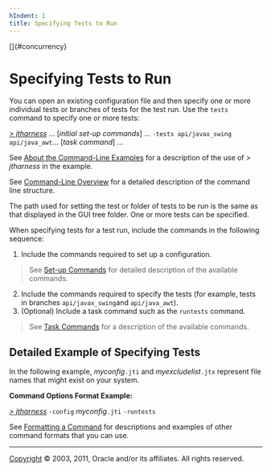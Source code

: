 ```yaml
---
hIndent: 1
title: Specifying Tests to Run
---
```


[]{#concurrency}

# Specifying Tests to Run

You can open an existing configuration file and then specify one or more individual tests or
branches of tests for the test run. Use the `tests` command to specify one or more tests:

[*\> jtharness*](aboutExamples.html) \... \[*initial set-up commands*\] \...
`-tests api/javax_swing api/java_awt`\... \[*task command*\] \...

See [About the Command-Line Examples](aboutExamples.html) for a description of the use of *\>
jtharness* in the example.

See [Command-Line Overview](commandLine.html) for a detailed description of the command line
structure.

The path used for setting the test or folder of tests to be run is the same as that displayed in the
GUI tree folder. One or more tests can be specified.

When specifying tests for a test run, include the commands in the following sequence:

1.  Include the commands required to set up a configuration.

> See [Set-up Commands](setupCommands.html) for detailed description of the available commands.

2.  Include the commands required to specify the tests (for example, tests in branches
    `api/javax_swing`and `api/java_awt`).
3.  (Optional) Include a task command such as the `runtests` command.

> See [Task Commands](taskCommands.html) for a description of the available commands.

## Detailed Example of Specifying Tests

In the following example, *myconfig*`.jti` and *myexcludelist*`.jtx` represent file names that might
exist on your system.

**Command Options Format Example:**

[*\> jtharness*](aboutExamples.html) `-config` *myconfig*`.jti` `-runtests`

See [Formatting a Command](formatCommands.html) for descriptions and examples of other command
formats that you can use.

----------------------------------------------------------------------------------------------------

[Copyright](../copyright.html) © 2003, 2011, Oracle and/or its affiliates. All rights reserved.
